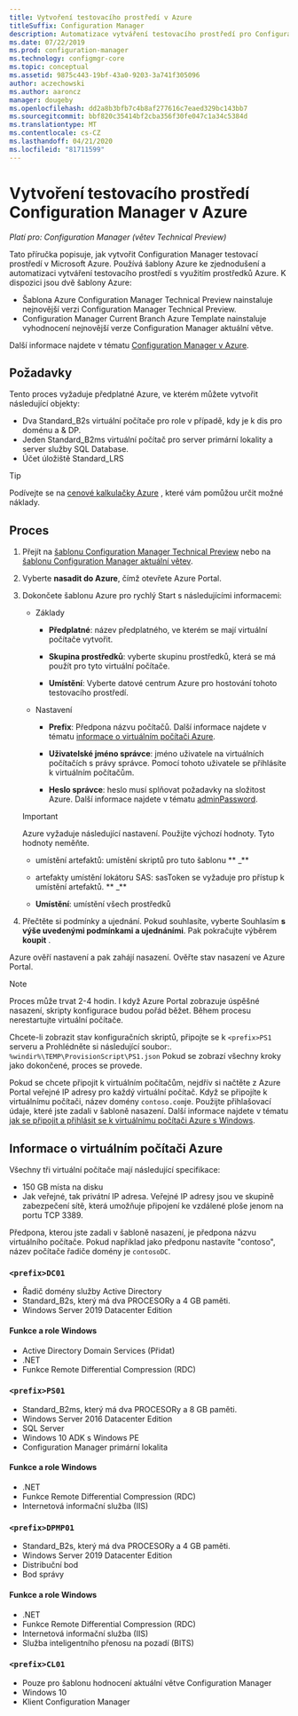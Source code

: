 ```yaml
---
title: Vytvoření testovacího prostředí v Azure
titleSuffix: Configuration Manager
description: Automatizace vytváření testovacího prostředí pro Configuration Manager Technical Preview nebo laboratoře pro vyhodnocení aktuální větve pomocí šablon Azure
ms.date: 07/22/2019
ms.prod: configuration-manager
ms.technology: configmgr-core
ms.topic: conceptual
ms.assetid: 9875c443-19bf-43a0-9203-3a741f305096
author: aczechowski
ms.author: aaroncz
manager: dougeby
ms.openlocfilehash: dd2a8b3bfb7c4b8af277616c7eaed329bc143bb7
ms.sourcegitcommit: bbf820c35414bf2cba356f30fe047c1a34c5384d
ms.translationtype: MT
ms.contentlocale: cs-CZ
ms.lasthandoff: 04/21/2020
ms.locfileid: "81711599"
---
```

# <a name="create-a-configuration-manager-lab-in-azure"></a>Vytvoření testovacího prostředí Configuration Manager v Azure

*Platí pro: Configuration Manager (větev Technical Preview)*

<!--3556017-->

Tato příručka popisuje, jak vytvořit Configuration Manager testovací prostředí v Microsoft Azure. Používá šablony Azure ke zjednodušení a automatizaci vytváření testovacího prostředí s využitím prostředků Azure. K dispozici jsou dvě šablony Azure: 

- Šablona Azure Configuration Manager Technical Preview nainstaluje nejnovější verzi Configuration Manager Technical Preview.
- Configuration Manager Current Branch Azure Template nainstaluje vyhodnocení nejnovější verze Configuration Manager aktuální větve. 

Další informace najdete v tématu [Configuration Manager v Azure](../understand/configuration-manager-on-azure.md).



## <a name="prerequisites"></a>Požadavky

Tento proces vyžaduje předplatné Azure, ve kterém můžete vytvořit následující objekty: 
- Dva Standard_B2s virtuální počítače pro role v případě, kdy je k dis pro doménu a & DP.
- Jeden Standard_B2ms virtuální počítač pro server primární lokality a server služby SQL Database.
- Účet úložiště Standard_LRS

> [!Tip]  
> Podívejte se na [cenové kalkulačky Azure](https://azure.microsoft.com/pricing/calculator/) , které vám pomůžou určit možné náklady.  



## <a name="process"></a>Proces

1. Přejít na [šablonu Configuration Manager Technical Preview](https://azure.microsoft.com/resources/templates/sccm-technicalpreview/) nebo na [šablonu Configuration Manager aktuální větev](https://azure.microsoft.com/resources/templates/sccm-currentbranch/).  

2. Vyberte **nasadit do Azure**, čímž otevřete Azure Portal.  

3. Dokončete šablonu Azure pro rychlý Start s následujícími informacemi:

    - Základy  

        - **Předplatné**: název předplatného, ve kterém se mají virtuální počítače vytvořit.  

        - **Skupina prostředků**: vyberte skupinu prostředků, která se má použít pro tyto virtuální počítače.  

        - **Umístění**: Vyberte datové centrum Azure pro hostování tohoto testovacího prostředí.  

    - Nastavení  

        - **Prefix**: Předpona názvu počítačů. Další informace najdete v tématu [informace o virtuálním počítači Azure](#azure-vm-info).  

        - **Uživatelské jméno správce**: jméno uživatele na virtuálních počítačích s právy správce. Pomocí tohoto uživatele se přihlásíte k virtuálním počítačům.  

        - **Heslo správce**: heslo musí splňovat požadavky na složitost Azure. Další informace najdete v tématu [adminPassword](https://docs.microsoft.com/rest/api/compute/virtualmachines/createorupdate#osprofile).  

    > [!Important]  
    > Azure vyžaduje následující nastavení. Použijte výchozí hodnoty. Tyto hodnoty neměňte.  
    > 
    > - umístění artefaktů: umístění skriptů pro tuto šablonu ** \_** <!-- https://raw.githubusercontent.com/Azure/azure-quickstart-templates/master/sccm-technicalpreview/ -->  
    >
    > - artefakty umístění lokátoru SAS: sasToken se vyžaduje pro přístup k umístění artefaktů. ** \_**  
    > 
    > - **Umístění**: umístění všech prostředků

4. Přečtěte si podmínky a ujednání. Pokud souhlasíte, vyberte Souhlasím **s výše uvedenými podmínkami a ujednáními**. Pak pokračujte výběrem **koupit** . 

Azure ověří nastavení a pak zahájí nasazení. Ověřte stav nasazení ve Azure Portal. 

> [!NOTE]
> Proces může trvat 2-4 hodin. I když Azure Portal zobrazuje úspěšné nasazení, skripty konfigurace budou pořád běžet. Během procesu nerestartujte virtuální počítače.

Chcete-li zobrazit stav konfiguračních skriptů, připojte se k `<prefix>PS1` serveru a Prohlédněte si následující soubor:. `%windir%\TEMP\ProvisionScript\PS1.json` Pokud se zobrazí všechny kroky jako dokončené, proces se provede.

Pokud se chcete připojit k virtuálním počítačům, nejdřív si načtěte z Azure Portal veřejné IP adresy pro každý virtuální počítač. Když se připojíte k virtuálnímu počítači, název domény `contoso.com`je. Použijte přihlašovací údaje, které jste zadali v šabloně nasazení. Další informace najdete v tématu [jak se připojit a přihlásit se k virtuálnímu počítači Azure s Windows](https://docs.microsoft.com/azure/virtual-machines/windows/connect-logon).



## <a name="azure-vm-info"></a>Informace o virtuálním počítači Azure

Všechny tři virtuální počítače mají následující specifikace:
- 150 GB místa na disku
- Jak veřejné, tak privátní IP adresa. Veřejné IP adresy jsou ve skupině zabezpečení sítě, která umožňuje připojení ke vzdálené ploše jenom na portu TCP 3389. 

Předpona, kterou jste zadali v šabloně nasazení, je předpona názvu virtuálního počítače. Pokud například jako předponu nastavíte "contoso", název počítače řadiče domény je `contosoDC`.


### `<prefix>DC01`

- Řadič domény služby Active Directory
- Standard_B2s, který má dva PROCESORy a 4 GB paměti.
- Windows Server 2019 Datacenter Edition

#### <a name="windows-features-and-roles"></a>Funkce a role Windows
- Active Directory Domain Services (Přidat)
- .NET
- Funkce Remote Differential Compression (RDC)


### `<prefix>PS01`

- Standard_B2ms, který má dva PROCESORy a 8 GB paměti.
- Windows Server 2016 Datacenter Edition
- SQL Server
- Windows 10 ADK s Windows PE 
- Configuration Manager primární lokalita

#### <a name="windows-features-and-roles"></a>Funkce a role Windows
- .NET
- Funkce Remote Differential Compression (RDC) 
- Internetová informační služba (IIS)


### `<prefix>DPMP01`

- Standard_B2s, který má dva PROCESORy a 4 GB paměti.
- Windows Server 2019 Datacenter Edition
- Distribuční bod
- Bod správy

#### <a name="windows-features-and-roles"></a>Funkce a role Windows
- .NET
- Funkce Remote Differential Compression (RDC) 
- Internetová informační služba (IIS)
- Služba inteligentního přenosu na pozadí (BITS)

### `<prefix>CL01`

- Pouze pro šablonu hodnocení aktuální větve Configuration Manager
- Windows 10
- Klient Configuration Manager
